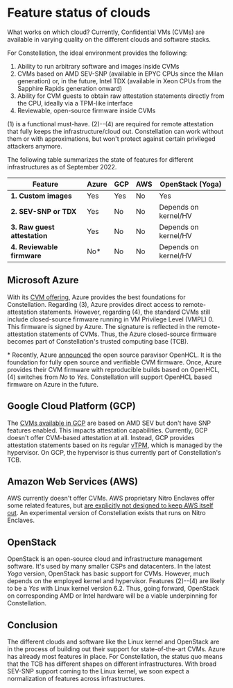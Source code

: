 # Feature status of clouds

What works on which cloud? Currently, Confidential VMs (CVMs) are available in varying quality on the different clouds and software stacks.

For Constellation, the ideal environment provides the following:

1. Ability to run arbitrary software and images inside CVMs
2. CVMs based on AMD SEV-SNP (available in EPYC CPUs since the Milan generation) or, in the future, Intel TDX (available in Xeon CPUs from the Sapphire Rapids generation onward)
3. Ability for CVM guests to obtain raw attestation statements directly from the CPU, ideally via a TPM-like interface
4. Reviewable, open-source firmware inside CVMs

(1) is a functional must-have. (2)--(4) are required for remote attestation that fully keeps the infrastructure/cloud out. Constellation can work without them or with approximations, but won't protect against certain privileged attackers anymore.

The following table summarizes the state of features for different infrastructures as of September 2022.

| **Feature**                   | **Azure** | **GCP** | **AWS** | **OpenStack (Yoga)** |
|-------------------------------|-----------|---------|---------|----------------------|
| **1. Custom images**          | Yes       | Yes     | No      | Yes                  |
| **2. SEV-SNP or TDX**         | Yes       | No      | No      | Depends on kernel/HV |
| **3. Raw guest attestation**  | Yes       | No      | No      | Depends on kernel/HV |
| **4. Reviewable firmware**    | No*       | No      | No      | Depends on kernel/HV |

## Microsoft Azure

With its [CVM offering](https://docs.microsoft.com/en-us/azure/confidential-computing/confidential-vm-overview), Azure provides the best foundations for Constellation. Regarding (3), Azure provides direct access to remote-attestation statements. However, regarding (4), the standard CVMs still include closed-source firmware running in VM Privilege Level (VMPL) 0. This firmware is signed by Azure. The signature is reflected in the remote-attestation statements of CVMs. Thus, the Azure closed-source firmware becomes part of Constellation's trusted computing base (TCB).

\* Recently, Azure [announced](https://techcommunity.microsoft.com/blog/windowsosplatform/openhcl-the-new-open-source-paravisor/4273172) the open source paravisor OpenHCL. It is the foundation for fully open source and verifiable CVM firmware. Once, Azure provides their CVM firmware with reproducible builds based on OpenHCL, (4) switches from *No* to *Yes*. Constellation will support OpenHCL based firmware on Azure in the future.

## Google Cloud Platform (GCP)

The [CVMs available in GCP](https://cloud.google.com/confidential-computing/confidential-vm/docs/confidential-vm-overview#amd_sev) are based on AMD SEV but don't have SNP features enabled. This impacts attestation capabilities. Currently, GCP doesn't offer CVM-based attestation at all. Instead, GCP provides attestation statements based on its regular [vTPM](https://cloud.google.com/blog/products/identity-security/virtual-trusted-platform-module-for-shielded-vms-security-in-plaintext), which is managed by the hypervisor. On GCP, the hypervisor is thus currently part of Constellation's TCB.

## Amazon Web Services (AWS)

AWS currently doesn't offer CVMs. AWS proprietary Nitro Enclaves offer some related features, but [are explicitly not designed to keep AWS itself out](https://aws.amazon.com/blogs/security/confidential-computing-an-aws-perspective/). An experimental version of Constellation exists that runs on Nitro Enclaves.

## OpenStack

OpenStack is an open-source cloud and infrastructure management software. It's used by many smaller CSPs and datacenters. In the latest *Yoga* version, OpenStack has basic support for CVMs. However, much depends on the employed kernel and hypervisor. Features (2)--(4) are likely to be a *Yes* with Linux kernel version 6.2. Thus, going forward, OpenStack on corresponding AMD or Intel hardware will be a viable underpinning for Constellation.

## Conclusion

The different clouds and software like the Linux kernel and OpenStack are in the process of building out their support for state-of-the-art CVMs. Azure has already most features in place. For Constellation, the status quo means that the TCB has different shapes on different infrastructures. With broad SEV-SNP support coming to the Linux kernel, we soon expect a normalization of features across infrastructures.
